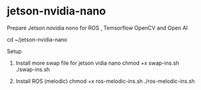 # jetson-nvidia-nano
Prepare Jetson novidia nono for ROS , Temsorflow OpenCV and Open AI

cd ~/jetson-nvidia-nano

Setup
1. Install more swap file for jetson vidia nano
  chmod +x swap-ins.sh
  ./swap-ins.sh
  
2. Install ROS (melodic)
  chmod +x ros-melodic-ins.sh
  ./ros-melodic-ins.sh
  
